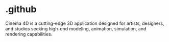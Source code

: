 # .github
Cinema 4D is a cutting-edge 3D application designed for artists, designers, and studios seeking high-end modeling, animation, simulation, and rendering capabilities.
